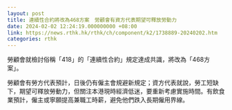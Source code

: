 ```yaml
---
layout: post
title: 連續性合約將改為468方案　勞顧會有資方代表期望可釋放勞動力
date: 2024-02-02 12:24:19.000000000 +08:00
link: https://news.rthk.hk/rthk/ch/component/k2/1738889-20240202.htm
categories: rthk
---
```


勞顧會就檢討俗稱「418」的「連續性合約」規定達成共識，將改為「468方案」。

勞顧會有勞方代表預計，日後仍有僱主會規避新規定；資方代表就說，勞工短缺下，期望可釋放勞動力，但關注本港現時經濟低迷，要重新考慮實施時間。有飲食業預計，僱主或寧願提高兼職工時薪，避免他們跌入長期僱用界線。
